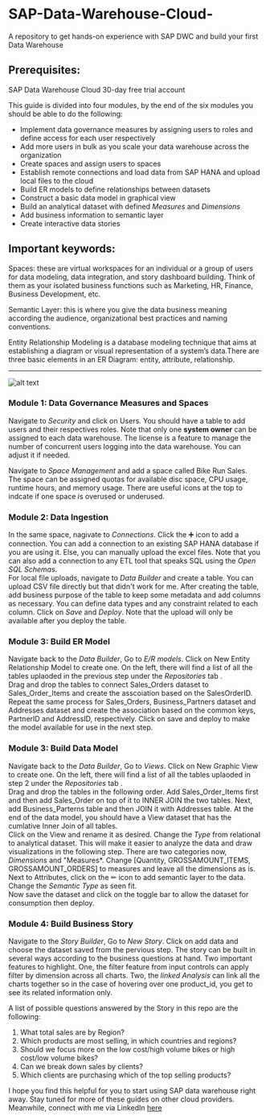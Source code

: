 # SAP-Data-Warehouse-Cloud-
A repository to get hands-on experience with SAP DWC and build your first Data Warehouse

## Prerequisites:
SAP Data Warehouse Cloud 30-day free trial account

This guide is divided into four modules, by the end of the six modules you should be able to do the following:
* Implement data governance measures by assigning users to roles and define access for each user respectively
* Add more users in bulk as you scale your data warehouse across the organization
* Create spaces and assign users to spaces
* Establish remote connections and load data from SAP HANA and upload local files to the cloud
* Build ER models to define relationships between datasets
* Construct a basic data model in graphical view
* Build an analytical dataset with defined *Measures* and *Dimensions*
* Add business information to semantic layer
* Create interactive data stories


## Important keywords:


Spaces: these are virtual workspaces for an individual or a group of users for data modeling, data integration, and story dashboard building. Think of them as your isolated business functions such as Marketing, HR, Finance, Business Development, etc. 


Semantic Layer: this is where you give the data business meaning according the audience, organizational best practices and naming conventions. 


Entity Relationship Modeling is a database modeling technique that aims at establishing a diagram or visual representation of a system’s data.There are three basic elements in an ER Diagram: entity, attribute, relationship.

***

![alt text](https://ibb.co/pQ2MgNP)


### Module 1: Data Governance Measures and Spaces
Navigate to *Security* and click on Users. You should have a table to add users and their respectives roles. Note that only one **system owner** can be assigned to each data warehouse. The license is a feature to manage the number of concurrent users logging into the data warehouse. You can adjust it if needed.

Navigate to *Space Management* and add a space called Bike Run Sales. The space can be assigned quotas for available disc space, CPU usage, runtime hours, and memory usage. There are useful icons at the top to indcate if one space is overused or underused. 



### Module 2: Data Ingestion
In the same space, nagivate to *Connections*. Click the ➕ icon to add a connection. You can add a connection to an existing SAP HANA database if you are using it. Else, you can manually upload the excel files. Note that you can also add a connection to any ETL tool that speaks SQL using the *Open SQL Schemas*. <br/>
For local file uploads, navigate to *Data Builder* and create a table. You can upload CSV file directly but that didn't work for me. After creating the table, add business purpose of the table to keep some metadata and add columns as necessary. You can define data types and any constraint related to each column. Click on *Save* and *Deploy*. Note that the upload will only be available after you deploy the table. 




### Module 3: Build ER Model
Navigate back to the *Data Builder*, Go to *E/R models*. Click on New Entity Relationship Model to create one. On the left, there will find a list of all the tables uplaoded in the previous step under the *Repositories* tab .<br/>
Drag and drop the tables to connect Sales_Orders dataset to Sales_Order_Items and create the asscoiation based on the SalesOrderID. Repeat the same process for Sales_Orders, Business_Partners dataset and Addresses dataset and create the association based on the common keys, PartnerID and AddressID, respectively. Click on save and deploy to make the model available for use in the next step.



### Module 3: Build Data Model
Navigate back to the *Data Builder*, Go to *Views*. Click on New Graphic View to create one. On the left, there will find a list of all the tables uplaoded in step 2 under the *Repositories* tab .<br/>
Drag and drop the tables in the following order. Add Sales_Order_Items first and then add Sales_Order on top of it to INNER JOIN the two tables. Next, add Business_Parterns table and then JOIN it with Addresses table. At the end of the data model, you should have a View dataset that has the cumlative Inner Join of all tables. <br/>
Click on the View and rename it as desired. Change the *Type* from relational to analytical dataset. This will make it easier to analyze the data and draw visualizations in the following step. There are two categories now, *Dimensions* and "Measures*. Change [Quantity, GROSSAMOUNT_ITEMS, GROSSAMOUNT_ORDERS] to measures and leave all the dimensions as is.
Next to Attributes, click on the ✏ icon to add semantic layer to the data. Change the *Semantic Type* as seen fit. <br/>
Now save the dataset and click on the toggle bar to allow the dataset for consumption then deploy.



### Module 4: Build Business Story
Navigate to the *Story Builder*, Go to *New Story*. Click on add data and choose the dataset saved from the pervious step. The story can be built in several ways according to the business questions at hand. Two important features to highlight. One, the filter feature from input controls can apply filter by dimension across all charts. Two, the *linked Analysis* can link all the charts together so in the case of hovering over one product_id, you get to see its related information only. 


A list of possible questions answered by the Story in this repo are the following:

1. What total sales are by Region?
2. Which products are most selling, in which countries and regions?
3. Should we focus more on the low cost/high volume bikes or high cost/low volume bikes?
4. Can we break down sales by clients? 
5. Which clients are purchasing which of the top selling products?




I hope you find this helpful for you to start using SAP data warehouse right away. Stay tuned for more of these guides on other cloud providers. Meanwhile, connect with me via LinkedIn [here](https://www.linkedin.com/in/marwa-ahmed98/) 
